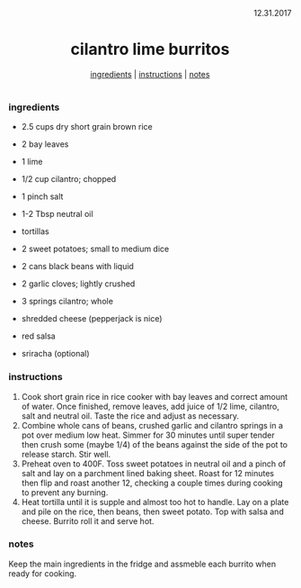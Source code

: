 <p align="right">12.31.2017</p>

<h1 align="center">cilantro lime burritos</h1>

<div align="center">
  <a href="#ingredients">ingredients</a> | 
  <a href="#instructions">instructions</a> | 
  <a href="#notes">notes</a>
</div>
<br>

### ingredients
- 2.5 cups dry short grain brown rice
- 2 bay leaves
- 1 lime
- 1/2 cup cilantro; chopped
- 1 pinch salt
- 1-2 Tbsp neutral oil

- tortillas
- 2 sweet potatoes; small to medium dice
- 2 cans black beans with liquid 
- 2 garlic cloves; lightly crushed
- 3 springs cilantro; whole
- shredded cheese (pepperjack is nice)
- red salsa
- sriracha (optional) 

### instructions
1. Cook short grain rice in rice cooker with bay leaves and correct amount of water.  Once finished, remove leaves, add juice of 1/2 lime, cilantro, salt and neutral oil.  Taste the rice and adjust as necessary.
2. Combine whole cans of beans, crushed garlic and cilantro springs in a pot over medium low heat.  Simmer for 30 minutes until super tender then crush some (maybe 1/4) of the beans against the side of the pot to release starch.  Stir well.
3. Preheat oven to 400F. Toss sweet potatoes in neutral oil and a pinch of salt and lay on a parchment lined baking sheet.  Roast for 12 minutes then flip and roast another 12, checking a couple times during cooking to prevent any burning.
4.  Heat tortilla until it is supple and almost too hot to handle.  Lay on a plate and pile on the rice, then beans, then sweet potato.  Top with salsa and cheese.  Burrito roll it and serve hot. 

### notes
Keep the main ingredients in the fridge and assmeble each burrito when ready for cooking. 

